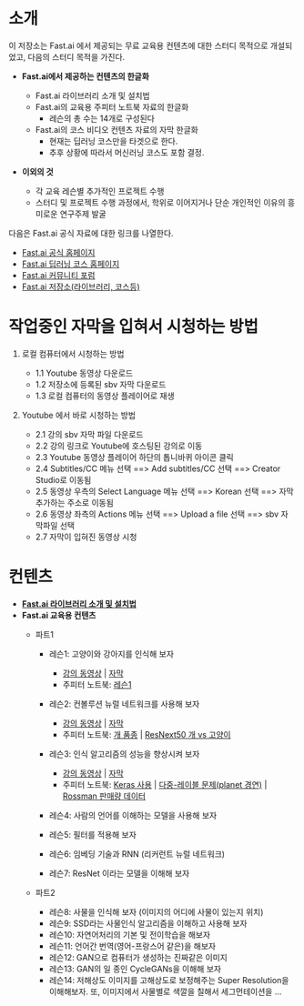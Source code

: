 # 소개

이 저장소는 Fast.ai 에서 제공되는 무료 교육용 컨텐츠에 대한 스터디 목적으로 개설되었고, 다음의 스터디 목적을 가진다.

- **Fast.ai에서 제공하는 컨텐츠의 한글화**
  - Fast.ai 라이브러리 소개 및 설치법
  - Fast.ai의 교육용 주피터 노트북 자료의 한글화
    - 레슨의 총 수는 14개로 구성된다
  - Fast.ai의 코스 비디오 컨텐츠 자료의 자막 한글화
    - 현재는 딥러닝 코스만을 타겟으로 한다.
    - 추후 상황에 따라서 머신러닝 코스도 포함 결정.

- **이외의 것**
  - 각 교육 레슨별 추가적인 프로젝트 수행
  - 스터디 및 프로젝트 수행 과정에서, 학위로 이어지거나 단순 개인적인 이유의 흥미로운 연구주제 발굴

다음은 Fast.ai 공식 자료에 대한 링크를 나열한다.

- [Fast.ai 공식 홈페이지](https://www.fast.ai/)
- [Fast.ai 딥러닝 코스 홈페이지](https://course.fast.ai/)
- [Fast.ai 커뮤니티 포럼](https://forums.fast.ai/)
- [Fast.ai 저장소(라이브러리, 코스등)](https://github.com/fastai/fastai)

# 작업중인 자막을 입혀서 시청하는 방법

1. 로컬 컴퓨터에서 시청하는 방법
   - 1.1 Youtube 동영상 다운로드
   - 1.2 저장소에 등록된 sbv 자막 다운로드
   - 1.3 로컬 컴퓨터의 동영상 플레이어로 재생

2. Youtube 에서 바로 시청하는 방법
   - 2.1 강의 sbv 자막 파일 다운로드
   - 2.2 강의 링크로 Youtube에 호스팅된 강의로 이동
   - 2.3 Youtube 동영상 플레이어 하단의 톱니바퀴 아이콘 클릭
   - 2.4 Subtitles/CC 메뉴 선택 ==> Add subtitles/CC 선택 ==> Creator Studio로 이동됨
   - 2.5 동영상 우측의 Select Language 메뉴 선택 ==> Korean 선택 ==> 자막 추가하는 주소로 이동됨
   - 2.6 동영상 좌측의 Actions 메뉴 선택 ==> Upload a file 선택 ==> sbv 자막파일 선택
   - 2.7 자막이 입혀진 동영상 시청

# 컨텐츠

- **[Fast.ai 라이브러리 소개 및 설치법](./fastai_lib_intro.md)**
- **Fast.ai 교육용 컨텐츠**
  - 파트1
    - 레슨1: 고양이와 강아지를 인식해 보자
      - [강의 동영상](https://www.youtube.com/watch?v=IPBSB1HLNLo) | [자막](./lesson1.sbv)
      - 주피터 노트북: [레슨1](./courses/dl1/lesson1.ipynb)
    
    - 레슨2: 컨볼루션 뉴럴 네트워크를 사용해 보자
      - [강의 동영상](https://www.youtube.com/watch?v=JNxcznsrRb8&t=5630s) | [자막](./lesson2.sbv)
      - 주피터 노트북: [개 품종](./courses/dl1/lesson1-breeds.ipynb) | [ResNext50 개 vs 고양이](./courses/dl1/lesson1-rxt50.ipynb)
      
    - 레슨3: 인식 알고리즘의 성능을 향상시켜 보자
      - [강의 동영상](https://www.youtube.com/watch?v=9C06ZPF8Uuc) | [자막](./lesson3.sbv)
      - 주피터 노트북: [Keras 사용](./courses/dl1/keras_lesson1.ipynb) | [다중-레이블 문제(planet 경연)](./courses/dl1/lesson2-image_models.ipynb) | [Rossman 판매량 데이터](./courses/dl1/lesson3-rossman.ipynb)
    
    - 레슨4: 사람의 언어를 이해하는 모델을 사용해 보자
    - 레슨5: 필터를 적용해 보자
    - 레슨6: 임베딩 기술과 RNN (리커런트 뉴럴 네트워크)
    - 레슨7: ResNet 이라는 모델을 이해해 보자

  - 파트2
    - 레슨8: 사물을 인식해 보자 (이미지의 어디에 사물이 있는지 위치)
    - 레슨9: SSD라는 사물인식 알고리즘을 이해하고 사용해 보자
    - 레슨10: 자연어처리의 기본 및 전이학습을 해보자
    - 레슨11: 언어간 번역(영어-프랑스어 같은)을 해보자
    - 레슨12: GAN으로 컴퓨터가 생성하는 진짜같은 이미지
    - 레슨13: GAN의 일 종인 CycleGANs을 이해해 보자
    - 레슨14: 저해상도 이미지를 고해상도로 보정해주는 Super Resolution을 이해해보자. 또, 이미지에서 사물별로 색깔을 칠해서 세그먼테이션을 ...
